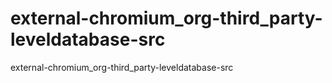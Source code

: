 external-chromium_org-third_party-leveldatabase-src
===================================================

external-chromium_org-third_party-leveldatabase-src
